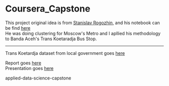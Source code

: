 # Coursera_Capstone

This project original idea is from [Stanislav Rogozhin](https://towardsdatascience.com/classification-of-moscow-metro-stations-using-foursquare-data-fb8aad3e0e4), and his notebook can be find [here](https://nbviewer.jupyter.org/github/theptyza/map_moscow_metro_foursquare/blob/master/Moscow.ipynb)  
He was doing clustering for Moscow's Metro and I apllied his methodology to Banda Aceh's Trans Koetaradja Bus Stop.

---

Trans Koetardja dataset from local government goes [here](https://dishub.acehprov.go.id/download/lokasi-halte-trans-koetaradja/)

Report goes [here](https://docs.google.com/document/d/1LCYiROOXdjbVHc9XHKuk8m24MvnyOheEkSGRGWt16Z0/edit?usp=sharing)  
Presentation goes [here](https://docs.google.com/presentation/d/1C6VIbnjQkxsnRac-Dt86l7FvEzapfmXNrd_qG28sIas/edit?usp=sharing)

applied-data-science-capstone
